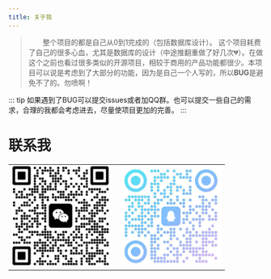 ```yaml
---
title: 关于我
---
```


> &emsp;&emsp;整个项目的都是自己从0到1完成的（包括数据库设计）。
> 这个项目耗费了自己的很多心血，尤其是数据库的设计（中途推翻重做了好几次:broken_heart:）。在做这个之前也看过很多类似的开源项目，相较于商用的产品功能都很少。本项目可以说是考虑到了大部分的功能，因为是自己一个人写的，所以**BUG**是避免不了的。勿喷啊！



::: tip
如果遇到了BUG可以提交issues或者加QQ群。也可以提交一些自己的需求，合理的我都会考虑进去，尽量使项目更加的完善。
:::

# 联系我

<table>
    <tr>
        <td><img style="width: 200px;height:200px" src="./image/weChat.png"></td>
        <td><img style="width: 200px;height:200px" src="./image/QQ.png"></td>
    </tr>
</table>




